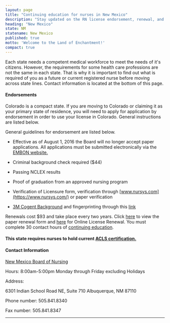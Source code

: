 ```yaml
---
layout: page
title: "Continuing education for nurses in New Mexico"
description: "Stay updated on the RN license endorsement, renewal, and continuing education in New Mexico. Explore opportunities."
heading: "New Mexico"
state: NM
statename: New Mexico
published: true
motto: 'Welcome to the Land of Enchantment!'
compact: true
---
```


Each state needs a competent medical workforce to meet the needs of it's
citizens. However, the requirements for some health care professions are
not the same in each state. That is why it is important to find out what
is required of you as a future or current registered nurse before moving
across state lines. Contact information is located at the bottom of this
page.

#### Endorsements

Colorado is a compact state. If you are moving to Colorado or claiming
it as your primary state of residence, you will need to apply for
application by endorsement in order to use your license in Colorado.
General instructions are listed below.

General guidelines for endorsement are listed below.

-   Effective as of August 1, 2016 the Board will no longer accept paper
    applications. All applications must be submitted electronically via
    the [EMBON
    website.](https://nmbon.sks.com/applications.aspx)

-   Criminal background check required (\$44)

-   Passing NCLEX results

-   Proof of graduation from an approved nursing program

-   Verification of Licensure form, verification through
    [www.nursys.com](https://www.nursys.com/) or paper verification

-   [3M Cogent Background](https://www.aps.gemalto.com/index.htm) and
    fingerprinting through this
    [link](https://nmbon.sks.com/fingerprint-card-request.aspx)

Renewals cost \$93 and take place every two years. Click
[here](https://nmbon.sks.com/nurse-license-renewal.aspx)
to view the paper renewal form and
[here](https://nmbn.boardsofnursing.org/nmbn) for Online License
Renewal. You must complete 30 contact hours of [continuing
education](https://nmbon.sks.com/continuing-education.aspx).

#### This state requires nurses to hold current [ACLS certification.](https://www.acls.net/new-mexico-acls-pals-bls.htm)

#### Contact Information

[New Mexico Board of Nursing](https://nmbon.sks.com/)

Hours: 8:00am-5:00pm Monday through Friday excluding Holidays

Address:

6301 Indian School Road NE, Suite 710
Albuquerque, NM
87110

Phone number: 505.841.8340

Fax number: 505.841.8347

* * * * *
